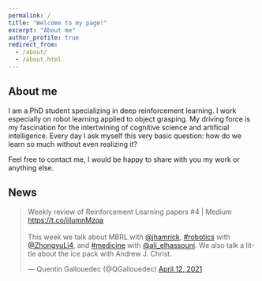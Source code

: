 ```yaml
---
permalink: /
title: "Welcome to my page!"
excerpt: "About me"
author_profile: true
redirect_from: 
  - /about/
  - /about.html
---
```



## About me

I am a PhD student specializing in deep reinforcement learning. I work especially on robot learning applied to object grasping. My driving force is my fascination for the intertwining of cognitive science and artificial intelligence. Every day I ask myself this very basic question: how do we learn so much without even realizing it?

Feel free to contact me, I would be happy to share with you my work or anything else.

## News

<blockquote class="twitter-tweet"><p lang="en" dir="ltr">Weekly review of Reinforcement Learning papers #4 | Medium <a href="https://t.co/iilumnMzqa">https://t.co/iilumnMzqa</a><br><br>This week we talk about MBRL with <a href="https://twitter.com/jhamrick?ref_src=twsrc%5Etfw">@jhamrick</a>, <a href="https://twitter.com/hashtag/robotics?src=hash&amp;ref_src=twsrc%5Etfw">#robotics</a> with <a href="https://twitter.com/ZhongyuLi4?ref_src=twsrc%5Etfw">@ZhongyuLi4</a>, and <a href="https://twitter.com/hashtag/medicine?src=hash&amp;ref_src=twsrc%5Etfw">#medicine</a> with <a href="https://twitter.com/ali_elhassouni?ref_src=twsrc%5Etfw">@ali_elhassouni</a>. We also talk a little about the ice pack with Andrew J. Christ.</p>&mdash; Quentin Gallouedec (@QGallouedec) <a href="https://twitter.com/QGallouedec/status/1381550786983948288?ref_src=twsrc%5Etfw">April 12, 2021</a></blockquote> <script async src="https://platform.twitter.com/widgets.js" charset="utf-8"></script>
